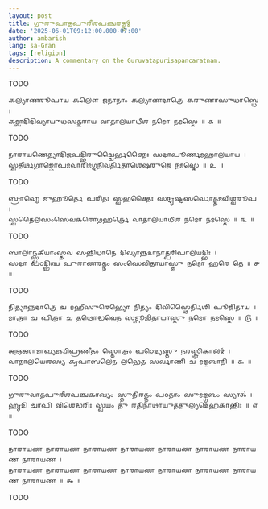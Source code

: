 ```yaml
---
layout: post
title: 𑌗𑍁𑌰𑍁𑌪𑌾𑌤𑌪𑍁𑌰𑍀𑌶𑌪𑌞𑍍𑌚𑌰𑌤𑍍𑌨𑌮𑍍
date: '2025-06-01T09:12:00.000-07:00'
author: ambarish
lang: sa-Gran
tags: [religion]
description: A commentary on the Guruvatapurisapancaratnam.
---
```

<span lang="en-Latn">TODO</span>

    𑌕𑌲𑍍𑌯𑌾𑌣𑌰𑍂𑌪𑌾𑌯 𑌕𑌲𑍌 𑌜𑌨𑌾𑌨𑌾𑌂 𑌕𑌲𑍍𑌯𑌾𑌣𑌦𑌾𑌤𑍍𑌰𑍇 𑌕𑌰𑍁𑌣𑌾𑌸𑍁𑌧𑌾𑌬𑍍𑌧𑍇 ।
    𑌕𑌮𑍍𑌬𑍍𑌵𑌾𑌦𑌿𑌦𑌿𑌵𑍍𑌯𑌾𑌯𑍁𑌧𑌸𑌤𑍍𑌕𑌰𑌾𑌯 𑌵𑌾𑌤𑌾𑌲𑌯𑌾𑌧𑍀𑌶 𑌨𑌮𑍋 𑌨𑌮𑌸𑍍𑌤𑍇 ॥ ௧ ॥

<span lang="en-Latn">TODO</span>

    𑌨𑌾𑌰𑌾𑌯𑌣𑍇𑌤𑍍𑌯𑌾𑌦𑌿𑌜𑌪𑌦𑍍𑌭𑌿𑌰𑍁𑌚𑍍𑌚𑍈𑌰𑍍𑌭𑌕𑍍𑌤𑍈𑌃 𑌸𑌦𑌾𑌪𑍂𑌰𑍍𑌣𑌮𑌹𑌾𑌲𑌯𑌾𑌯 ।
    𑌸𑍍𑌵𑌤𑍀𑌰𑍍𑌥𑌗𑌾𑌙𑍍𑌗𑍋𑌪𑌮𑌵𑌾𑌰𑌿𑌮𑌗𑍍𑌨𑌨𑌿𑌵𑌰𑍍𑌤𑌿𑌤𑌾𑌶𑍇𑌷𑌰𑍁𑌜𑍇 𑌨𑌮𑌸𑍍𑌤𑍇 ॥ ௨ ॥

<span lang="en-Latn">TODO</span>

    𑌬𑍍𑌰𑌾𑌹𑍍𑌮𑍇 𑌮𑍁𑌹𑍂𑌰𑍍𑌤𑍇 𑌪𑌰𑌿𑌤𑌃 𑌸𑍍𑌵𑌭𑌕𑍍𑌤𑍈𑌃 𑌸𑌨𑍍𑌦𑍃𑌷𑍍𑌟𑌸𑌰𑍍𑌵𑍋𑌤𑍍𑌤𑌮𑌵𑌿𑌶𑍍𑌵𑌰𑍂𑌪 ।
    𑌸𑍍𑌵𑌤𑍈𑌲𑌸𑌂𑌸𑍇𑌵𑌕𑌰𑍋𑌗𑌹𑌰𑍍𑌤𑍍𑌰𑍇 𑌵𑌾𑌤𑌾𑌲𑌯𑌾𑌧𑍀𑌶 𑌨𑌮𑍋 𑌨𑌮𑌸𑍍𑌤𑍇 ॥ ௩ ॥

<span lang="en-Latn">TODO</span>

    𑌬𑌾𑌲𑌾𑌨𑍍𑌸𑍍𑌵𑌕𑍀𑌯𑌾𑌂𑌸𑍍𑌤𑌵 𑌸𑌨𑍍𑌨𑌿𑌧𑌾𑌨𑍇 𑌦𑌿𑌵𑍍𑌯𑌾𑌨𑍍𑌨𑌦𑌾𑌨𑌾𑌤𑍍𑌪𑌰𑌿𑌪𑌾𑌲𑌯𑌦𑍍𑌭𑌿𑌃 ।
    𑌸𑌦𑌾 𑌪𑌠𑌦𑍍𑌭𑌿𑌶𑍍𑌚 𑌪𑍁𑌰𑌾𑌣𑌰𑌤𑍍𑌨𑌂 𑌸𑌂𑌸𑍇𑌵𑌿𑌤𑌾𑌯𑌾𑌸𑍍𑌤𑍁 𑌨𑌮𑍋 𑌹𑌰𑍇 𑌤𑍇 ॥ ௪ ॥

<span lang="en-Latn">TODO</span>

    𑌨𑌿𑌤𑍍𑌯𑌾𑌨𑍍𑌨𑌦𑌾𑌤𑍍𑌰𑍇 𑌚 𑌮𑌹𑍀𑌸𑍁𑌰𑍇𑌭𑍍𑌯𑍋 𑌨𑌿𑌤𑍍𑌯𑌂 𑌦𑌿𑌵𑌿𑌸𑍍𑌥𑍈𑌰𑍍𑌨𑌿𑌶𑌿 𑌪𑍂𑌜𑌿𑌤𑌾𑌯 ।
    𑌮𑌾𑌤𑍍𑌰𑌾 𑌚 𑌪𑌿𑌤𑍍𑌰𑌾 𑌚 𑌤𑌥𑍋𑌦𑍍𑌧𑌵𑍇𑌨 𑌸𑌮𑍍𑌪𑍂𑌜𑌿𑌤𑌾𑌯𑌾𑌸𑍍𑌤𑍁 𑌨𑌮𑍋 𑌨𑌮𑌸𑍍𑌤𑍇 ॥ ௫ ॥

<span lang="en-Latn">TODO</span>

    𑌅𑌨𑌨𑍍𑌤𑌰𑌾𑌮𑌾𑌖𑍍𑌯𑌮𑌖𑌿𑌪𑍍𑌰𑌣𑍀𑌤𑌂 𑌸𑍍𑌤𑍋𑌤𑍍𑌰𑌂 𑌪𑌠𑍇𑌦𑍍𑌯𑌸𑍍𑌤𑍁 𑌨𑌰𑌸𑍍𑌤𑍍𑌰𑌿𑌕𑌾𑌲𑌮𑍍 ।
    𑌵𑌾𑌤𑌾𑌲𑌯𑍇𑌶𑌸𑍍𑌯 𑌕𑍃𑌪𑌾𑌬𑌲𑍇𑌨 𑌲𑌭𑍇𑌤 𑌸𑌰𑍍𑌵𑌾𑌣𑌿 𑌚 𑌮𑌙𑍍𑌗𑌳𑌾𑌨𑌿 ॥ ௬ ॥

<span lang="en-Latn">TODO</span>

    𑌗𑍁𑌰𑍁𑌵𑌾𑌤𑌪𑍁𑌰𑍀𑌶𑌪𑌞𑍍𑌚𑌕𑌾𑌖𑍍𑌯𑌂 𑌸𑍍𑌤𑍁𑌤𑌿𑌰𑌤𑍍𑌨𑌂 𑌪𑌠𑌤𑌾𑌂 𑌸𑍁𑌮𑌙𑍍𑌗𑌳𑌂 𑌸𑍍𑌯𑌾𑌤𑍍 ।
    𑌹𑍃𑌦𑌿 𑌚𑌾𑌪𑌿 𑌵𑌿𑌶𑍇𑌦𑍍𑌧𑌰𑌿𑌃 𑌸𑍍𑌵𑌯𑌂 𑌤𑍁 𑌰𑌤𑌿𑌨𑌾𑌥𑌾𑌯𑍁𑌤𑌤𑍁𑌲𑍍𑌯𑌦𑍇𑌹𑌕𑌾𑌨𑍍𑌤𑌿𑌃 ॥ ௭ ॥

<span lang="en-Latn">TODO</span>

    𑌨𑌾𑌰𑌾𑌯𑌣 𑌨𑌾𑌰𑌾𑌯𑌣 𑌨𑌾𑌰𑌾𑌯𑌣 𑌨𑌾𑌰𑌾𑌯𑌣 𑌨𑌾𑌰𑌾𑌯𑌣 𑌨𑌾𑌰𑌾𑌯𑌣 𑌨𑌾𑌰𑌾𑌯𑌣 𑌨𑌾𑌰𑌾𑌯𑌣 ।
    𑌨𑌾𑌰𑌾𑌯𑌣 𑌨𑌾𑌰𑌾𑌯𑌣 𑌨𑌾𑌰𑌾𑌯𑌣 𑌨𑌾𑌰𑌾𑌯𑌣 𑌨𑌾𑌰𑌾𑌯𑌣 𑌨𑌾𑌰𑌾𑌯𑌣 𑌨𑌾𑌰𑌾𑌯𑌣 𑌨𑌾𑌰𑌾𑌯𑌣 ॥ ௯ ॥

<span lang="en-Latn">TODO</span>

<!-- https://sanskritdocuments.org/doc_vishhnu/guruvaatapuriisha.html -->
